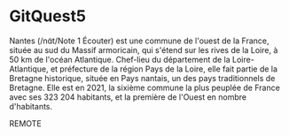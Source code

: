 # GitQuest5

Nantes (/nɑ̃t/Note 1 Écouter) est une commune de l'ouest de la France, située au sud du Massif armoricain, qui s'étend sur les rives de la Loire, à 50 km de l'océan Atlantique. Chef-lieu du département de la Loire-Atlantique, et préfecture de la région Pays de la Loire, elle fait partie de la Bretagne historique, située en Pays nantais, un des pays traditionnels de Bretagne. Elle est en 2021, la sixième commune la plus peuplée de France avec ses 323 204 habitants, et la première de l'Ouest en nombre d'habitants. 

REMOTE
